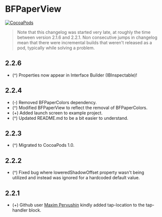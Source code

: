 BFPaperView
===========
[![CocoaPods](https://img.shields.io/cocoapods/v/BFPaperView.svg?style=flat)](https://github.com/bfeher/BFPaperView)

> Note that this changelog was started very late, at roughly the time between version 2.1.6 and 2.2.1. Non consecutive jumps in changelog mean that there were incremental builds that weren't released as a pod, typically while solving a problem.



2.2.6
---------
* (^) Properties now appear in Interface Builder (IBInspectable)! 


2.2.4
---------
* (-) Removed BFPaperColors dependency.  
* (^) Modified BFPaperView to reflect the removal of BFPaperColors.
* (+) Added launch screen to example project.
* (^) Updated README.md to be a bit easier to understand.


2.2.3
---------
* (^) Migrated to CocoaPods 1.0.


2.2.2
---------
* (^) Fixed bug where loweredShadowOffset property wasn't being utilized and instead was ignored for a hardcoded default value.


2.2.1
---------
* (+) Github user [Maxim Pervushin](https://github.com/maxim-pervushin) kindly added tap-location to the tap-handler block.

